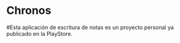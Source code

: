 # Chronos

#Esta aplicación de escritura de notas es un proyecto personal ya publicado en la PlayStore.
